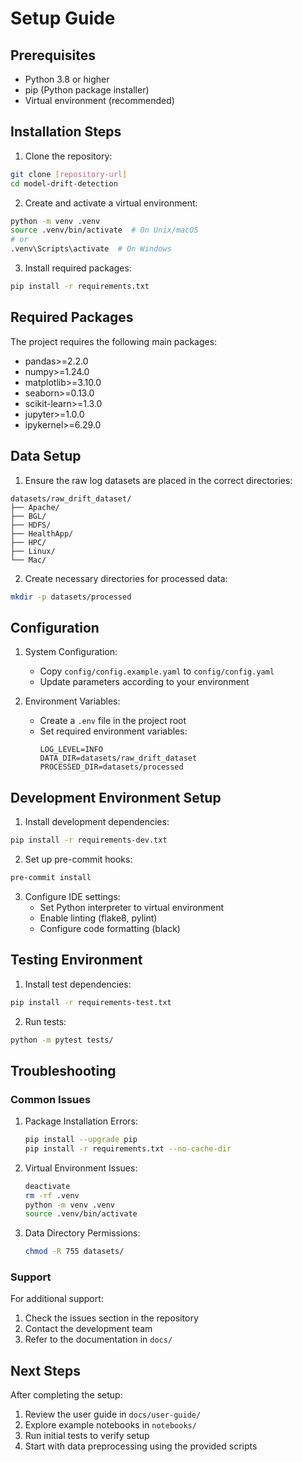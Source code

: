 # Setup Guide

## Prerequisites

- Python 3.8 or higher
- pip (Python package installer)
- Virtual environment (recommended)

## Installation Steps

1. Clone the repository:
```bash
git clone [repository-url]
cd model-drift-detection
```

2. Create and activate a virtual environment:
```bash
python -m venv .venv
source .venv/bin/activate  # On Unix/macOS
# or
.venv\Scripts\activate  # On Windows
```

3. Install required packages:
```bash
pip install -r requirements.txt
```

## Required Packages

The project requires the following main packages:
- pandas>=2.2.0
- numpy>=1.24.0
- matplotlib>=3.10.0
- seaborn>=0.13.0
- scikit-learn>=1.3.0
- jupyter>=1.0.0
- ipykernel>=6.29.0

## Data Setup

1. Ensure the raw log datasets are placed in the correct directories:
```
datasets/raw_drift_dataset/
├── Apache/
├── BGL/
├── HDFS/
├── HealthApp/
├── HPC/
├── Linux/
└── Mac/
```

2. Create necessary directories for processed data:
```bash
mkdir -p datasets/processed
```

## Configuration

1. System Configuration:
   - Copy `config/config.example.yaml` to `config/config.yaml`
   - Update parameters according to your environment

2. Environment Variables:
   - Create a `.env` file in the project root
   - Set required environment variables:
     ```
     LOG_LEVEL=INFO
     DATA_DIR=datasets/raw_drift_dataset
     PROCESSED_DIR=datasets/processed
     ```

## Development Environment Setup

1. Install development dependencies:
```bash
pip install -r requirements-dev.txt
```

2. Set up pre-commit hooks:
```bash
pre-commit install
```

3. Configure IDE settings:
   - Set Python interpreter to virtual environment
   - Enable linting (flake8, pylint)
   - Configure code formatting (black)

## Testing Environment

1. Install test dependencies:
```bash
pip install -r requirements-test.txt
```

2. Run tests:
```bash
python -m pytest tests/
```

## Troubleshooting

### Common Issues

1. Package Installation Errors:
   ```bash
   pip install --upgrade pip
   pip install -r requirements.txt --no-cache-dir
   ```

2. Virtual Environment Issues:
   ```bash
   deactivate
   rm -rf .venv
   python -m venv .venv
   source .venv/bin/activate
   ```

3. Data Directory Permissions:
   ```bash
   chmod -R 755 datasets/
   ```

### Support

For additional support:
1. Check the issues section in the repository
2. Contact the development team
3. Refer to the documentation in `docs/`

## Next Steps

After completing the setup:
1. Review the user guide in `docs/user-guide/`
2. Explore example notebooks in `notebooks/`
3. Run initial tests to verify setup
4. Start with data preprocessing using the provided scripts 